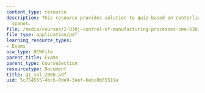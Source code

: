 ```yaml
---
content_type: resource
description: This resource provides solution to quiz based on centerline, may and
  spanos.
file: /media/courses/2-830j-control-of-manufacturing-processes-sma-6303-spring-2008/5c7545554bc60de93eef6ebc8b55519a_q1_sol_2008.pdf
file_type: application/pdf
learning_resource_types:
- Exams
ocw_type: OCWFile
parent_title: Exams
parent_type: CourseSection
resourcetype: Document
title: q1_sol_2008.pdf
uid: 5c754555-4bc6-0de9-3eef-6ebc8b55519a
---
```


